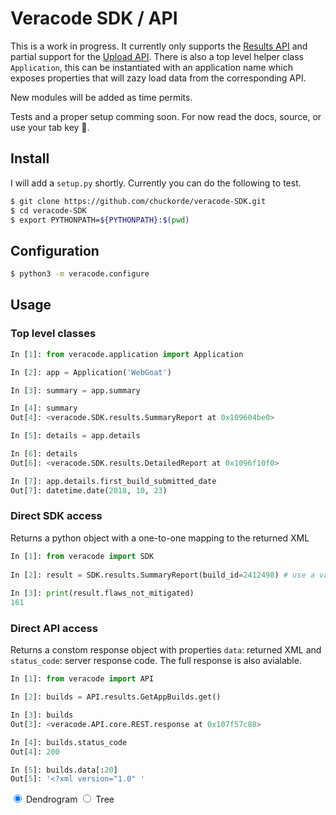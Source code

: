 # Veracode SDK / API 

This is a work in progress.  It currently only supports the [Results API](https://help.veracode.com/reader/LMv_dtSHyb7iIxAQznC~9w/WgCXPStuSb3isrDrHlmV9Q) and partial support for the [Upload API](https://help.veracode.com/reader/LMv_dtSHyb7iIxAQznC~9w/qUW0fV37Fd~NHav8afNqMg). There is also a top level helper class `Application`, 
this can be instantiated with an application name which exposes properties that will zazy load data from the corresponding API. 

New modules will be added as time permits.

Tests and a proper setup comming soon. For now read the docs, source, or use your tab key 🤪.

## Install

I will add a `setup.py` shortly.  Currently you can do the following to test.

```bash
$ git clone https://github.com/chuckorde/veracode-SDK.git 
$ cd veracode-SDK
$ export PYTHONPATH=${PYTHONPATH}:$(pwd)
```

## Configuration
```bash
$ python3 -m veracode.configure
```

## Usage

### Top level classes

```python
In [1]: from veracode.application import Application                            

In [2]: app = Application('WebGoat')                                            

In [3]: summary = app.summary                                                   

In [4]: summary                                                                 
Out[4]: <veracode.SDK.results.SummaryReport at 0x109604be0>

In [5]: details = app.details                                                   

In [6]: details                                                                 
Out[6]: <veracode.SDK.results.DetailedReport at 0x1096f10f0>

In [7]: app.details.first_build_submitted_date                                  
Out[7]: datetime.date(2018, 10, 23)
```

### Direct SDK access
Returns a python object with a one-to-one mapping to the returned XML

```python
In [1]: from veracode import SDK       
    
In [2]: result = SDK.results.SummaryReport(build_id=2412498) # use a valid id for your app.
    
In [3]: print(result.flaws_not_mitigated)                                                            
161

```

### Direct API access
Returns a constom response object with properties `data`: returned XML and `status_code`: server response code.  The full response is also avialable.

```python
In [1]: from veracode import API                                                

In [2]: builds = API.results.GetAppBuilds.get()                                 

In [3]: builds                                                                  
Out[3]: <veracode.API.core.REST.response at 0x107f57c88>

In [4]: builds.status_code                                                      
Out[4]: 200

In [5]: builds.data[:20]                                                        
Out[5]: '<?xml version="1.0" '

```

<!DOCTYPE html>
<meta charset="utf-8">
<style>
    svg {padding: 30px}
    
.node circle {
  fill: #999;
}

.node text {
  font: 12px sans-serif;
}

.node--internal circle {
  fill: #555;
}

.node--internal text {
  text-shadow: 0 1px 0 #fff, 0 -1px 0 #fff, 1px 0 0 #fff, -1px 0 0 #fff;
}

.link {
  fill: none;
  stroke: #555;
  stroke-opacity: 0.4;
  stroke-width: 1.5px;
}

form {
  font-family: "Helvetica Neue", Helvetica, Arial, sans-serif;
  position: absolute;
  left: 10px;
  top: 10px;
    display: none;
}

label {
  display: block;
}

</style>
<form>
  <label><input type="radio" name="mode" value="cluster" checked> Dendrogram</label>
  <label><input type="radio" name="mode" value="tree"> Tree</label>
</form>
<svg width="1000" height="6000"></svg>
<script src="//d3js.org/d3.v4.min.js"></script>
<script>

var svg = d3.select("svg"),
    width = +svg.attr("width"),
    height = +svg.attr("height"),
    g = svg.append("g").attr("transform", "translate(40,0)");

var tree = d3.tree()
    .size([height - 100, width - 160]);

var cluster = d3.cluster()
    .size([height, width - 200]);

var stratify = d3.stratify()
    .parentId(function(d) { return d.id.substring(0, d.id.lastIndexOf("#")); });

d3.csv("flare.csv", function(error, data) {
  if (error) throw error;

  var root = stratify(data)
      .sort(function(a, b) { return (a.height - b.height) || a.id.localeCompare(b.id); });

  cluster(root);

  var link = g.selectAll(".link")
      .data(root.descendants().slice(1))
    .enter().append("path")
      .attr("class", "link")
      .attr("d", diagonal);

  var node = g.selectAll(".node")
      .data(root.descendants())
    .enter().append("g")
      .attr("class", function(d) { return "node" + (d.children ? " node--internal" : " node--leaf"); })
      .attr("transform", function(d) { return "translate(" + d.y + "," + d.x + ")"; });

  node.append("circle")
      .attr("r", 2.5);

  node.append("text")
      .attr("dy", 3)
      .attr("x", function(d) { return d.children ? -8 : 8; })
      .style("text-anchor", function(d) { return d.children ? "end" : "start"; })
      .text(function(d) { return d.id.substring(d.id.lastIndexOf("#") + 1); });

  d3.selectAll("input")
      .on("change", changed);

    /*
  var timeout = setTimeout(function() {
    d3.select("input[value=\"tree\"]")
        .property("checked", true)
        .dispatch("change");
  }, 1000);
  */

  function changed() {
    timeout = clearTimeout(timeout);
    (this.value === "tree" ? tree : cluster)(root);
    var t = d3.transition().duration(750);
    node.transition(t).attr("transform", function(d) { return "translate(" + d.y + "," + d.x + ")"; });
    link.transition(t).attr("d", diagonal);
  }
});

function diagonal(d) {
  return "M" + d.y + "," + d.x
      + "C" + (d.parent.y + 100) + "," + d.x
      + " " + (d.parent.y + 100) + "," + d.parent.x
      + " " + d.parent.y + "," + d.parent.x;
}

</script>